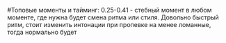 #Топовые моменты и тайминг:
0.25-0.41 - стебный момент в любом моменте, где нужна будет смена ритма или стиля. Довольно быстрый ритм, стоит изменить интонации при пропевке на менее ломанные, тогда нормально будет
